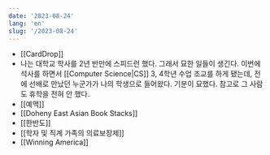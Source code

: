 ```yaml
---
date: '2023-08-24'
lang: 'en'
slug: '/2023-08-24'
---
```


- [[CardDrop]]
- 나는 대학교 학사를 2년 반만에 스피드런 했다. 그래서 묘한 일들이 생긴다. 이번에 석사를 하면서 [[Computer Science|CS]] 3, 4학년 수업 조교를 하게 됐는데, 전에 선배로 만났던 누군가가 나의 학생으로 들어왔다. 기분이 묘했다. 참고로 그 사람도 휴학을 전혀 안 했다.
- [[예맥]]
- [[Doheny East Asian Book Stacks]]
- [[한반도]]
- [[학자 및 직계 가족의 의료보장제]]
- [[Winning America]]
